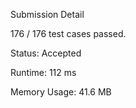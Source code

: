 Submission Detail

176 / 176 test cases passed.

Status: Accepted

Runtime: 112 ms

Memory Usage: 41.6 MB
